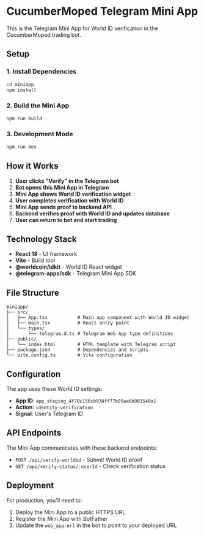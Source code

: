 # CucumberMoped Telegram Mini App

This is the Telegram Mini App for World ID verification in the CucumberMoped trading bot.

## Setup

### 1. Install Dependencies
```bash
cd miniapp
npm install
```

### 2. Build the Mini App
```bash
npm run build
```

### 3. Development Mode
```bash
npm run dev
```

## How it Works

1. **User clicks "Verify" in the Telegram bot**
2. **Bot opens this Mini App in Telegram**
3. **Mini App shows World ID verification widget**
4. **User completes verification with World ID**
5. **Mini App sends proof to backend API**
6. **Backend verifies proof with World ID and updates database**
7. **User can return to bot and start trading**

## Technology Stack

- **React 18** - UI framework
- **Vite** - Build tool
- **@worldcoin/idkit** - World ID React widget
- **@telegram-apps/sdk** - Telegram Mini App SDK

## File Structure

```
miniapp/
├── src/
│   ├── App.tsx           # Main app component with World ID widget
│   ├── main.tsx          # React entry point
│   └── types/
│       └── telegram.d.ts # Telegram Web App type definitions
├── public/
│   └── index.html        # HTML template with Telegram script
├── package.json          # Dependencies and scripts
└── vite.config.ts        # Vite configuration
```

## Configuration

The app uses these World ID settings:
- **App ID**: `app_staging_4f70c156cb934ff77b85aa6b901540a1`
- **Action**: `identity-verification`
- **Signal**: User's Telegram ID

## API Endpoints

The Mini App communicates with these backend endpoints:
- `POST /api/verify-worldid` - Submit World ID proof
- `GET /api/verify-status/:userId` - Check verification status

## Deployment

For production, you'll need to:
1. Deploy the Mini App to a public HTTPS URL
2. Register the Mini App with BotFather
3. Update the `web_app.url` in the bot to point to your deployed URL 